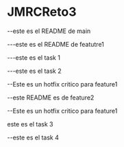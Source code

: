 # JMRCReto3

--este es el README de main

---este es el README de featutre1

---este es el task 1

---este es el task 2

--Este es un hotfix critico para feature1

--este README es de feature2

--Este es un hotfix critico para feature1

este es el task 3

--este es el task 4